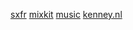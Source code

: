 [sxfr](https://sfxr.me/)
[mixkit](https://mixkit.co/free-sound-effects/game/)
[music](https://archive.org/details/TrepakFromTheNutcracker)
[kenney.nl](https://kenney.nl/assets?q=audio)